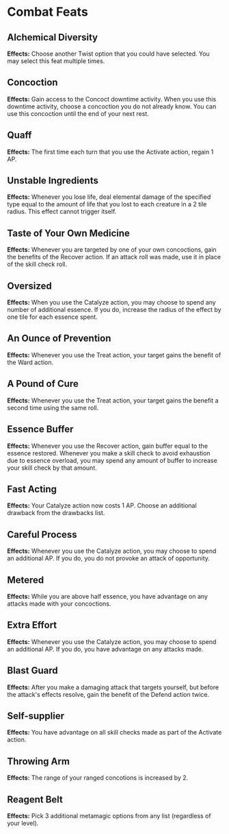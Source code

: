 # Combat Feats

## Alchemical Diversity

**Effects:** Choose another Twist option that you could have selected. You may select this feat multiple times.

## Concoction

**Effects:** Gain access to the Concoct downtime activity. When you use this downtime activity, choose a concoction you do not already know. You can use this concoction until the end of your next rest.

## Quaff

**Effects:** The first time each turn that you use the Activate action, regain 1 AP.

## Unstable Ingredients

**Effects:** Whenever you lose life, deal elemental damage of the specified type equal to the amount of life that you lost to each creature in a 2 tile radius. This effect cannot trigger itself.

## Taste of Your Own Medicine

**Effects:** Whenever you are targeted by one of your own concoctions, gain the benefits of the Recover action. If an attack roll was made, use it in place of the skill check roll.

## Oversized

**Effects:** When you use the Catalyze action, you may choose to spend any number of additional essence. If you do, increase the radius of the effect by one tile for each essence spent.

## An Ounce of Prevention

**Effects:** Whenever you use the Treat action, your target gains the benefit of the Ward action.

## A Pound of Cure

**Effects:** Whenever you use the Treat action, your target gains the benefit a second time using the same roll.

## Essence Buffer

**Effects:** Whenever you use the Recover action, gain buffer equal to the essence restored. Whenever you make a skill check to avoid exhaustion due to essence overload, you may spend any amount of buffer to increase your skill check by that amount.

## Fast Acting

**Effects:** Your Catalyze action now costs 1 AP. Choose an additional drawback from the drawbacks list.

## Careful Process

**Effects:** Whenever you use the Catalyze action, you may choose to spend an additional AP. If you do, you do not provoke an attack of opportunity.

## Metered

**Effects:** While you are above half essence, you have advantage on any attacks made with your concoctions.

## Extra Effort

**Effects:** Whenever you use the Catalyze action, you may choose to spend an additional AP. If you do, you have advantage on any attacks made.

## Blast Guard

**Effects:** After you make a damaging attack that targets yourself, but before the attack's effects resolve, gain the benefit of the Defend action twice.

## Self-supplier

**Effects:** You have advantage on all skill checks made as part of the Activate action.

## Throwing Arm

**Effects:** The range of your ranged concotions is increased by 2.

## Reagent Belt

**Effects:** Pick 3 additional metamagic options from any list (regardless of your level).
